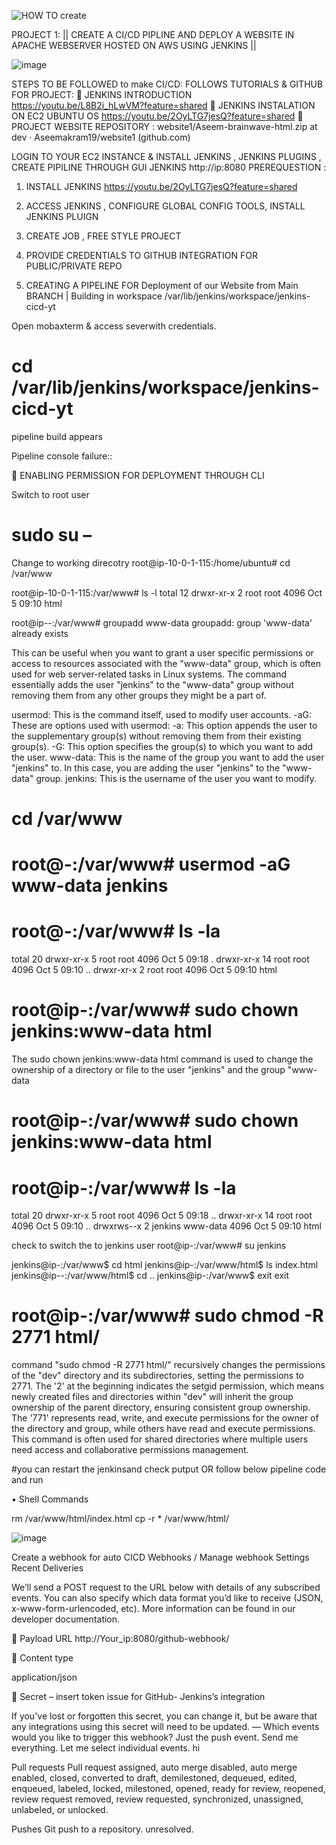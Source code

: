 ![HOW TO create](https://github.com/Aseemakram19/website-ci-cd-pipline/assets/113539818/05eff408-3cea-4c77-a4d0-f2a322069cda)


PROJECT 1: 
|| CREATE A CI/CD PIPLINE AND  DEPLOY A WEBSITE IN APACHE WEBSERVER HOSTED ON AWS USING JENKINS ||

![image](https://github.com/Aseemakram19/website-ci-cd-pipline/assets/113539818/e780b80e-b5e9-4655-9e63-6e5e948537fd)


STEPS TO BE FOLLOWED to make CI/CD:
FOLLOWS TUTORIALS & GITHUB FOR PROJECT:
	JENKINS INTRODUCTION https://youtu.be/L8B2i_hLwVM?feature=shared
	JENKINS INSTALATION ON EC2 UBUNTU OS  https://youtu.be/2OyLTG7jesQ?feature=shared
	PROJECT WEBSITE REPOSITORY : website1/Aseem-brainwave-html.zip at dev · Aseemakram19/website1 (github.com)

LOGIN TO YOUR EC2 INSTANCE & INSTALL JENKINS , JENKINS PLUGINS , CREATE PIPILINE THROUGH GUI JENKINS http://ip:8080
PREREQUESTION : 
1.	INSTALL JENKINS https://youtu.be/2OyLTG7jesQ?feature=shared 
2.	ACCESS JENKINS , CONFIGURE GLOBAL CONFIG TOOLS,  INSTALL JENKINS PLUIGN
3.	CREATE JOB , FREE STYLE PROJECT 
4.	PROVIDE CREDENTIALS TO GITHUB INTEGRATION FOR PUBLIC/PRIVATE REPO


2. CREATING A PIPELINE FOR Deployment of our Website from Main BRANCH |
Building in workspace /var/lib/jenkins/workspace/jenkins-cicd-yt

Open mobaxterm & access severwith credentials.
# cd /var/lib/jenkins/workspace/jenkins-cicd-yt
pipeline build appears

Pipeline console failure::

	ENABLING PERMISSION FOR DEPLOYMENT THROUGH CLI

Switch to root user
# sudo su –
Change to working direcotry
root@ip-10-0-1-115:/home/ubuntu# cd /var/www

root@ip-10-0-1-115:/var/www# ls -l
total 12
drwxr-xr-x 2 root root 4096 Oct  5 09:10 html

root@ip--:/var/www# groupadd www-data
groupadd: group 'www-data' already exists


This can be useful when you want to grant a user specific permissions or access to resources associated with the "www-data" group, which is often used for web server-related tasks in Linux systems.
The command essentially adds the user "jenkins" to the "www-data" group without removing them from any other groups they might be a part of. 

usermod: This is the command itself, used to modify user accounts.
-aG: These are options used with usermod:
-a: This option appends the user to the supplementary group(s) without removing them from their existing group(s).
-G: This option specifies the group(s) to which you want to add the user.
www-data: This is the name of the group you want to add the user "jenkins" to. In this case, you are adding the user "jenkins" to the "www-data" group.
jenkins: This is the username of the user you want to modify.

# cd /var/www

# root@-:/var/www# usermod -aG www-data jenkins

# root@-:/var/www# ls -la
total 20
drwxr-xr-x  5 root root 4096 Oct  5 09:18 .
drwxr-xr-x 14 root root 4096 Oct  5 09:10 ..
drwxr-xr-x  2 root root 4096 Oct  5 09:10 html


# root@ip-:/var/www# sudo chown jenkins:www-data html

The sudo chown jenkins:www-data html command is used to change the ownership of a directory or file to the user "jenkins" and the group "www-data
# root@ip-:/var/www# sudo chown jenkins:www-data html

# root@ip-:/var/www# ls -la
total 20
drwxr-xr-x  5 root    root     4096 Oct  5 09:18 ..
drwxr-xr-x 14 root    root     4096 Oct  5 09:10 .. 
drwxrws--x 2 jenkins www-data  4096 Oct  5 09:10 html

check to switch the to jenkins user
root@ip-:/var/www# su jenkins

jenkins@ip-:/var/www$ cd html
jenkins@ip-:/var/www/html$ ls
index.html
jenkins@ip--:/var/www/html$ cd ..
jenkins@ip-:/var/www$ exit
exit

# root@ip-:/var/www# sudo chmod -R 2771 html/
command "sudo chmod -R 2771 html/" recursively changes the permissions of the "dev" directory and its subdirectories, setting the permissions to 2771. The '2' at the beginning indicates the setgid permission, which means newly created files and directories within "dev" will inherit the group ownership of the parent directory, ensuring consistent group ownership. The '771' represents read, write, and execute permissions for the owner of the directory and group, while others have read and execute permissions. This command is often used for shared directories where multiple users need access and collaborative permissions management.

#you can restart the jenkinsand check putput OR  follow below pipeline code and run 

•	 Shell Commands 

rm /var/www/html/index.html
cp -r * /var/www/html/

 ![image](https://github.com/Aseemakram19/website-ci-cd-pipline/assets/113539818/365d7197-1277-409c-89d1-26785de4fe25)


Create a webhook for auto CICD
Webhooks / Manage webhook
Settings
Recent Deliveries

We’ll send a POST request to the URL below with details of any subscribed events. You can also specify which data format you’d like to receive (JSON, x-www-form-urlencoded, etc). More information can be found in our developer documentation.

	Payload URL
http://Your_ip:8080/github-webhook/

	Content type

application/json

	Secret – 
insert token issue for GitHub- Jenkins’s integration

If you've lost or forgotten this secret, you can change it, but be aware that any integrations using this secret will need to be updated. — 
Which events would you like to trigger this webhook?
Just the push event.
Send me everything.
Let me select individual events.
hi

 Pull requests
Pull request assigned, auto merge disabled, auto merge enabled, closed, converted to draft, demilestoned, dequeued, edited, enqueued, labeled, locked, milestoned, opened, ready for review, reopened, review request removed, review requested, synchronized, unassigned, unlabeled, or unlocked.
 
 Pushes
Git push to a repository.
unresolved.

